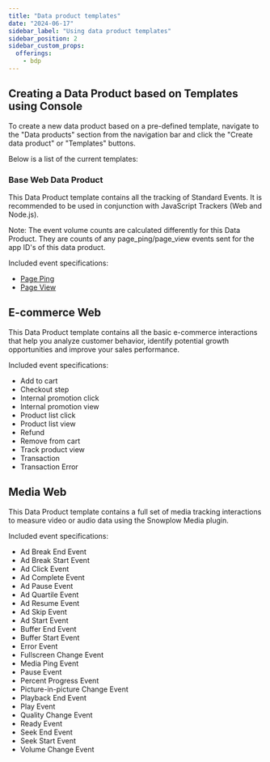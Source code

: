 ```yaml
---
title: "Data product templates"
date: "2024-06-17"
sidebar_label: "Using data product templates"
sidebar_position: 2
sidebar_custom_props:
  offerings:
    - bdp
---
```


## Creating a Data Product based on Templates using Console

To create a new data product based on a pre-defined template, navigate to the "Data products" section from the navigation bar and click the "Create data product" or "Templates" buttons.

Below is a list of the current templates:

### Base Web Data Product

This Data Product template contains all the tracking of Standard Events. It is recommended to be used in conjunction with JavaScript Trackers (Web and Node.js).

Note: The event volume counts are calculated differently for this Data Product. They are counts of any page_ping/page_view events sent for the app ID's of this data product.

Included event specifications:

* [Page Ping](/docs/collecting-data/collecting-from-own-applications/javascript-trackers/web-tracker/tracking-events/activity-page-pings/)
* [Page View](/docs/collecting-data/collecting-from-own-applications/javascript-trackers/web-tracker/tracking-events/page-views/)


## E-commerce Web

This Data Product template contains all the basic e-commerce interactions that help you analyze customer behavior, identify potential growth opportunities and improve your sales performance.

Included event specifications:

* Add to cart
* Checkout step
* Internal promotion click
* Internal promotion view
* Product list click
* Product list view
* Refund
* Remove from cart
* Track product view
* Transaction
* Transaction Error

## Media Web

This Data Product template contains a full set of media tracking interactions to measure video or audio data using the Snowplow Media plugin.

Included event specifications:

* Ad Break End Event
* Ad Break Start Event
* Ad Click Event
* Ad Complete Event
* Ad Pause Event
* Ad Quartile Event
* Ad Resume Event
* Ad Skip Event
* Ad Start Event
* Buffer End Event
* Buffer Start Event
* Error Event
* Fullscreen Change Event
* Media Ping Event
* Pause Event
* Percent Progress Event
* Picture-in-picture Change Event
* Playback End Event
* Play Event
* Quality Change Event
* Ready Event
* Seek End Event
* Seek Start Event
* Volume Change Event

